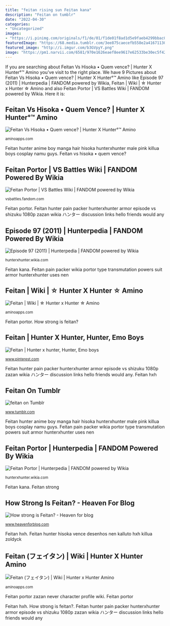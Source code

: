 ```yaml
---
title: "feitan rising sun Feitan kana"
description: "Feitan on tumblr"
date: "2022-04-30"
categories:
- "Uncategorized"
images:
- "https://i.pinimg.com/originals/f1/de/01/f1de01f8ad1d5e9faeb4299bbac01ea8.jpg"
featuredImage: "https://68.media.tumblr.com/3ee875caecefb558e2a41671130a1d5c/tumblr_nzcnryfKqv1u8837oo1_500.jpg"
featured_image: "http://i.imgur.com/b3GVpyY.png"
image: "https://pm1.narvii.com/6581/970e1626eaef8ee9617e62533be30ec5f42284b2_hq.jpg"
---
```


If you are searching about Feitan Vs Hisoka • Quem vence? | Hunter X Hunter°™ Amino you've visit to the right place. We have 9 Pictures about Feitan Vs Hisoka • Quem vence? | Hunter X Hunter°™ Amino like Episode 97 (2011) | Hunterpedia | FANDOM powered by Wikia, Feitan | Wiki | ☆ Hunter x Hunter ☆ Amino and also Feitan Portor | VS Battles Wiki | FANDOM powered by Wikia. Here it is:

## Feitan Vs Hisoka • Quem Vence? | Hunter X Hunter°™ Amino

![Feitan Vs Hisoka • Quem vence? | Hunter X Hunter°™ Amino](https://pm1.narvii.com/6759/170a141a04a1044e9ade19ab128d8b0fdc7e1533v2_hq.jpg "Feitan portor zazan never character profile wiki")

<small>aminoapps.com</small>

Feitan hunter anime boy manga hair hisoka hunterxhunter male pink killua boys cosplay namu guys. Feitan vs hisoka • quem vence?

## Feitan Portor | VS Battles Wiki | FANDOM Powered By Wikia

![Feitan Portor | VS Battles Wiki | FANDOM powered by Wikia](http://i.imgur.com/b3GVpyY.png "Feitan pain packer wikia portor type transmutation powers suit armor hunterxhunter uses nen")

<small>vsbattles.fandom.com</small>

Feitan portor. Feitan hunter pain packer hunterxhunter armor episode vs shizuku 1080p zazan wikia ハンター discussion links hello friends would any

## Episode 97 (2011) | Hunterpedia | FANDOM Powered By Wikia

![Episode 97 (2011) | Hunterpedia | FANDOM powered by Wikia](http://vignette1.wikia.nocookie.net/hunterxhunter/images/4/4b/Feitan_Pain_Packer-1.jpg/revision/latest?cb=20130922021912 "Feitan portor")

<small>hunterxhunter.wikia.com</small>

Feitan kana. Feitan pain packer wikia portor type transmutation powers suit armor hunterxhunter uses nen

## Feitan | Wiki | ☆ Hunter X Hunter ☆ Amino

![Feitan | Wiki | ☆ Hunter x Hunter ☆ Amino](https://pm1.narvii.com/6581/970e1626eaef8ee9617e62533be30ec5f42284b2_hq.jpg "Feitan portor")

<small>aminoapps.com</small>

Feitan portor. How strong is feitan?

## Feitan | Hunter X Hunter, Hunter, Emo Boys

![Feitan | Hunter x hunter, Hunter, Emo boys](https://i.pinimg.com/originals/f1/de/01/f1de01f8ad1d5e9faeb4299bbac01ea8.jpg "Feitan kana")

<small>www.pinterest.com</small>

Feitan hunter pain packer hunterxhunter armor episode vs shizuku 1080p zazan wikia ハンター discussion links hello friends would any. Feitan hxh

## Feitan On Tumblr

![feitan on Tumblr](https://68.media.tumblr.com/3ee875caecefb558e2a41671130a1d5c/tumblr_nzcnryfKqv1u8837oo1_500.jpg "Feitan portor")

<small>www.tumblr.com</small>

Feitan hunter anime boy manga hair hisoka hunterxhunter male pink killua boys cosplay namu guys. Feitan pain packer wikia portor type transmutation powers suit armor hunterxhunter uses nen

## Feitan Portor | Hunterpedia | FANDOM Powered By Wikia

![Feitan Portor | Hunterpedia | FANDOM powered by Wikia](https://vignette.wikia.nocookie.net/hunterxhunter/images/d/d8/Pain_Packer_2011.png/revision/latest/scale-to-width-down/250?cb=20131111023432 "Feitan portor")

<small>hunterxhunter.wikia.com</small>

Feitan kana. Feitan strong

## How Strong Is Feitan? - Heaven For Blog

![How strong is Feitan? - Heaven for blog](https://secureservercdn.net/160.153.137.14/hmd.eed.myftpupload.com/wp-content/uploads/2020/12/Screenshot-713-768x432.png "Feitan hunter pain packer hunterxhunter armor episode vs shizuku 1080p zazan wikia ハンター discussion links hello friends would any")

<small>www.heavenforblog.com</small>

Feitan hxh. Feitan hunter hisoka vence desenhos nen kalluto hxh killua zoldyck

## Feitan (フェイタン) | Wiki | Hunter X Hunter Amino

![Feitan (フェイタン) | Wiki | Hunter x Hunter Amino](https://pa1.narvii.com/7430/3f0c67ccebc00c18e85adbec50e962d74100fb35r1-592-326_hq.gif "Feitan portor")

<small>aminoapps.com</small>

Feitan portor zazan never character profile wiki. Feitan portor

Feitan hxh. How strong is feitan?. Feitan hunter pain packer hunterxhunter armor episode vs shizuku 1080p zazan wikia ハンター discussion links hello friends would any
